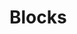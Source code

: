 # Blocks

<canvas id="canvas" width="800" height="800"></canvas><canvas>

<script>
      function drawCorner(ctx, x, y, size, color="#000000") {
      ctx.fillStyle = color;
      let s1 = size/4
      let s2 = size/8
      ctx.fillRect(x+size-s1, y+size-s2, s1, s2);
      ctx.fillRect(x+size-s2, y+size-s1, s2, s1);
    }

    function drawBlocks(ranges, size=3, round=8) {
      const canvas = document.getElementById('canvas');
      const ctx = canvas.getContext('2d');

      let blockWidth = size;
      let blockHeight = size;
      let padding = Math.round(size*0.25);

      // Calculate the maximum block number from all ranges
      let numBlocks = Math.max(...ranges.map(range => range.max));

      // Calculate the approximate number of blocks per row to get a square layout
      let blocksPerRow = Math.round(Math.ceil(Math.sqrt(numBlocks)) / round) * round;
      let numColumns = numBlocks/blocksPerRow

      // Initialize the starting position
      let x = 0;
      let y = 0;

      // Counter for blocks drawn
      let count = 1;

      // Draw blocks
      for (let i = 0; i < numColumns; i++) {
        for (let j = 0; j < blocksPerRow; j++) {
          // Stop drawing blocks once the desired number is reached
          if (count > numBlocks) return;

          // Find the color for this block
          let color = "#808080";  // default color
          for (let range of ranges) {
            if (count >= range.min && count <= range.max) {
              color = range.color;
              break;
            }
          }

          // Draw the block with the chosen color
          ctx.fillStyle = color;
          ctx.fillRect(x, y, blockWidth, blockHeight);

          // If the block's order is divisible by round, draw a black corner
          if (count % round === 0) {
            drawCorner(ctx, x, y, size);
          }

          // Increment block counter
          count++;

          // Move to the next position
          x += blockWidth + padding;
        }

        // Reset x to 0 and increment y for the next row
        x = 0;
        y += blockHeight + padding;
      }
    }

    // Call the function to draw the blocks
    const ranges = [
      { min: 1, max: 5, color: "#00CC00" },
      { min: 6, max: 10, color: "#70F000" },
      { min: 75, max: 512, color: "#CCCC00" },
    ];
    drawBlocks(ranges, 15);
</script>
